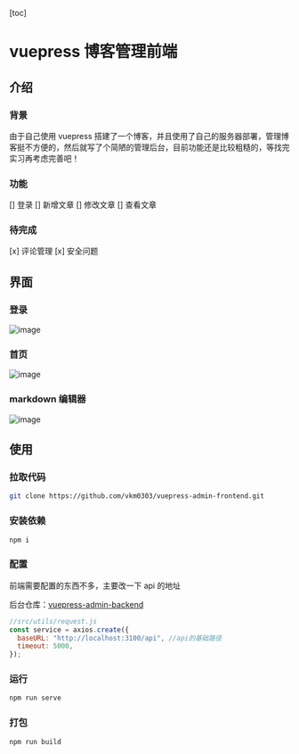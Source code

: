 [toc]

# vuepress 博客管理前端

## 介绍

### 背景

由于自己使用 vuepress 搭建了一个博客，并且使用了自己的服务器部署，管理博客挺不方便的，然后就写了个简陋的管理后台，目前功能还是比较粗糙的，等找完实习再考虑完善吧！

### 功能

[] 登录
[] 新增文章
[] 修改文章
[] 查看文章

### 待完成

[x] 评论管理
[x] 安全问题

## 界面

### 登录

![image](./shot/login.png)

### 首页

![image](./shot/dashboard.png)

### markdown 编辑器

![image](./shot/markdown.png)

## 使用

### 拉取代码

```bash
git clone https://github.com/vkm0303/vuepress-admin-frontend.git
```

### 安装依赖

```bash
npm i
```

### 配置

前端需要配置的东西不多，主要改一下 api 的地址

后台仓库：[vuepress-admin-backend](https://github.com/vkm0303/vuepress-admin-backend.git)

```javascript
//src/utils/request.js
const service = axios.create({
  baseURL: "http://localhost:3100/api", //api的基础路径
  timeout: 5000,
});
```

### 运行

```bash
npm run serve
```

### 打包

```bash
npm run build
```
